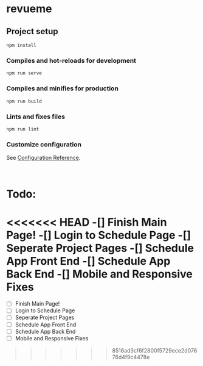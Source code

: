 # revueme

## Project setup
```
npm install
```

### Compiles and hot-reloads for development
```
npm run serve
```

### Compiles and minifies for production
```
npm run build
```

### Lints and fixes files
```
npm run lint
```

### Customize configuration
See [Configuration Reference](https://cli.vuejs.org/config/).  

&nbsp;
# Todo:

<<<<<<< HEAD
-[] Finish Main Page!
-[] Login to Schedule Page
-[] Seperate Project Pages
-[] Schedule App Front End
-[] Schedule App Back End
-[] Mobile and Responsive Fixes
=======
- [ ] Finish Main Page!
- [ ] Login to Schedule Page
- [ ] Seperate Project Pages
- [ ] Schedule App Front End
- [ ] Schedule App Back End
- [ ] Mobile and Responsive Fixes
>>>>>>> 8516ad3cf6f2800f5729ece2d07676d4f9c4478e


